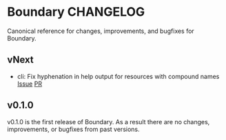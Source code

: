 # Boundary CHANGELOG

Canonical reference for changes, improvements, and bugfixes for Boundary.

## vNext

* cli: Fix hyphenation in help output for resources with compound names
  [Issue](https://github.com/hashicorp/boundary/issues/686)
  [PR](https://github.com/hashicorp/boundary/pull/689)

## v0.1.0

v0.1.0 is the first release of Boundary. As a result there are no changes, improvements, or bugfixes from past versions.
